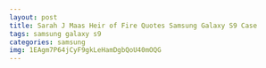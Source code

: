 ```yaml
---
layout: post
title: Sarah J Maas Heir of Fire Quotes Samsung Galaxy S9 Case
tags: samsung galaxy s9
categories: samsung
img: 1EAgm7P64jCyF9gkLeHamDgbQoU40mOQG
---
```

